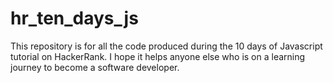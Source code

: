 # hr_ten_days_js

This repository is for all the code produced during the 10 days of Javascript tutorial on HackerRank. I hope it helps anyone else who is on a learning journey to become a software developer. 